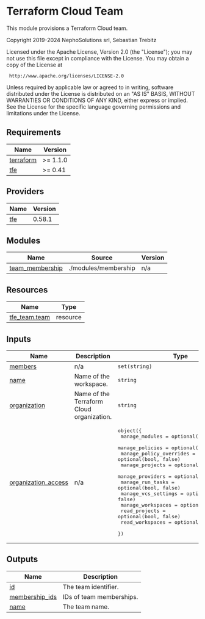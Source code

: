 # Terraform Cloud Team

This module provisions a Terraform Cloud team.

<!-- BEGINNING OF PRE-COMMIT-TERRAFORM DOCS HOOK -->
Copyright 2019-2024 NephoSolutions srl, Sebastian Trebitz

Licensed under the Apache License, Version 2.0 (the "License");
you may not use this file except in compliance with the License.
You may obtain a copy of the License at

     http://www.apache.org/licenses/LICENSE-2.0

Unless required by applicable law or agreed to in writing, software
distributed under the License is distributed on an "AS IS" BASIS,
WITHOUT WARRANTIES OR CONDITIONS OF ANY KIND, either express or implied.
See the License for the specific language governing permissions and
limitations under the License.

## Requirements

| Name | Version |
|------|---------|
| <a name="requirement_terraform"></a> [terraform](#requirement\_terraform) | >= 1.1.0 |
| <a name="requirement_tfe"></a> [tfe](#requirement\_tfe) | >= 0.41 |

## Providers

| Name | Version |
|------|---------|
| <a name="provider_tfe"></a> [tfe](#provider\_tfe) | 0.58.1 |

## Modules

| Name | Source | Version |
|------|--------|---------|
| <a name="module_team_membership"></a> [team\_membership](#module\_team\_membership) | ./modules/membership | n/a |

## Resources

| Name | Type |
|------|------|
| [tfe_team.team](https://registry.terraform.io/providers/hashicorp/tfe/latest/docs/resources/team) | resource |

## Inputs

| Name | Description | Type | Default | Required |
|------|-------------|------|---------|:--------:|
| <a name="input_members"></a> [members](#input\_members) | n/a | `set(string)` | `[]` | no |
| <a name="input_name"></a> [name](#input\_name) | Name of the workspace. | `string` | n/a | yes |
| <a name="input_organization"></a> [organization](#input\_organization) | Name of the Terraform Cloud organization. | `string` | `null` | no |
| <a name="input_organization_access"></a> [organization\_access](#input\_organization\_access) | n/a | <pre>object({<br>    manage_modules          = optional(bool, false)<br>    manage_policies         = optional(bool, false)<br>    manage_policy_overrides = optional(bool, false)<br>    manage_projects         = optional(bool, false)<br>    manage_providers        = optional(bool, false)<br>    manage_run_tasks        = optional(bool, false)<br>    manage_vcs_settings     = optional(bool, false)<br>    manage_workspaces       = optional(bool, false)<br>    read_projects           = optional(bool, false)<br>    read_workspaces         = optional(bool, false)<br>  })</pre> | <pre>{<br>  "manage_modules": false,<br>  "manage_policies": false,<br>  "manage_policy_overrides": false,<br>  "manage_projects": false,<br>  "manage_providers": false,<br>  "manage_run_tasks": false,<br>  "manage_vcs_settings": false,<br>  "manage_workspaces": false,<br>  "read_projects": false,<br>  "read_workspaces": false<br>}</pre> | no |

## Outputs

| Name | Description |
|------|-------------|
| <a name="output_id"></a> [id](#output\_id) | The team identifier. |
| <a name="output_membership_ids"></a> [membership\_ids](#output\_membership\_ids) | IDs of team memberships. |
| <a name="output_name"></a> [name](#output\_name) | The team name. |
<!-- END OF PRE-COMMIT-TERRAFORM DOCS HOOK -->

